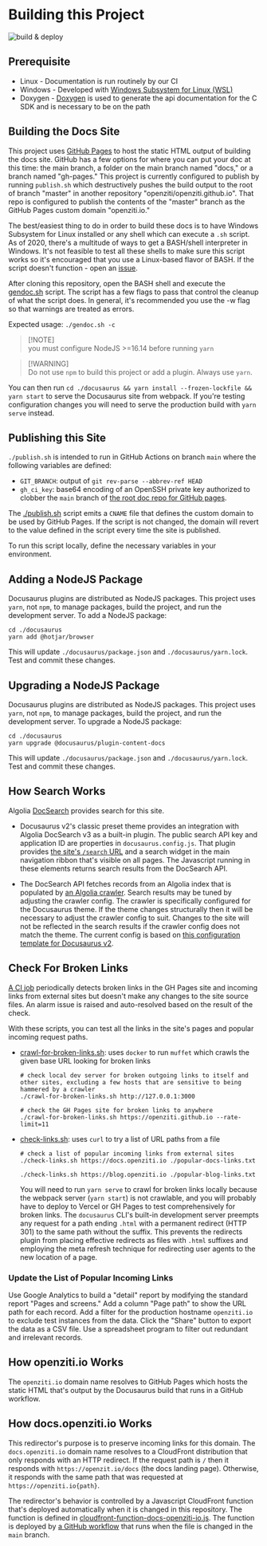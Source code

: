 # Building this Project

![build & deploy](https://github.com/openziti/ziti-doc/actions/workflows/main.workflow.yml/badge.svg)

## Prerequisite

* Linux - Documentation is run routinely by our CI
* Windows - Developed with [Windows Subsystem for Linux (WSL)](https://docs.microsoft.com/en-us/windows/wsl/install-win10)
* Doxygen - [Doxygen](http://www.doxygen.nl/) is used to generate the api documentation for the C SDK and is
  necessary to be on the path

## Building the Docs Site

This project uses [GitHub Pages](https://pages.github.com/) to host the static HTML output of building the
docs site. GitHub has a few options for where you can put your doc at this time: the main branch, a folder on the
main branch named "docs," or a branch named "gh-pages." This project is currently configured
to publish by running `publish.sh` which destructively pushes the build output to the root of branch "master" in another repository "openziti/openziti.github.io". That repo is configured to publish the contents of the "master" branch as the GitHub Pages custom domain "openziti.io."

The best/easiest thing to do in order to build these docs is to have Windows Subsystem for Linux installed or any shell
which can execute a `.sh` script. As of 2020, there's a multitude of ways to get a BASH/shell interpreter in Windows.
It's not feasible to test all these shells to make sure this script works so it's encouraged that you use a Linux-based
flavor of BASH. If the script doesn't function - open an [issue](./issues).

After cloning this repository, open the BASH shell and execute the [gendoc.sh](./gendoc.sh) script. The script has a few
flags to pass that control the cleanup of what the script does. In general, it's recommended you use the -w flag
so that warnings are treated as errors. 

Expected usage: `./gendoc.sh -c`

> [!NOTE]\
> you must configure NodeJS >=16.14 before running `yarn`

> [!WARNING]\
> Do not use `npm` to build this project or add a plugin. Always use `yarn`.

You can then run `cd ./docusaurus && yarn install --frozen-lockfile && yarn start` to serve the Docusaurus site from webpack. If you're testing configuration changes you will need to serve the production build with `yarn serve` instead.

## Publishing this Site

`./publish.sh` is intended to run in GitHub Actions on branch `main` where the following variables are defined:

* `GIT_BRANCH`: output of `git rev-parse --abbrev-ref HEAD`
* `gh_ci_key`: base64 encoding of an OpenSSH private key authorized to clobber the `main` branch of [the root doc repo for GitHub pages](https://github.com/openziti/openziti.github.io/tree/main).

The [./publish.sh](./publish.sh) script emits a `CNAME` file that defines the custom domain to be used by GitHub Pages. If the script is not changed, the domain will revert to the value defined in the script every time the site is published.

To run this script locally, define the necessary variables in your environment.

## Adding a NodeJS Package

Docusaurus plugins are distributed as NodeJS packages. This project uses `yarn`, not `npm`, to manage packages, build the project, and run the development server. To add a NodeJS package:

```text
cd ./docusaurus
yarn add @hotjar/browser
```

This will update `./docusaurus/package.json` and `./docusaurus/yarn.lock`. Test and commit these changes.

## Upgrading a NodeJS Package

Docusaurus plugins are distributed as NodeJS packages. This project uses `yarn`, not `npm`, to manage packages, build the project, and run the development server. To upgrade a NodeJS package:

```text
cd ./docusaurus
yarn upgrade @docusaurus/plugin-content-docs
```

This will update `./docusaurus/package.json` and `./docusaurus/yarn.lock`. Test and commit these changes.

## How Search Works

Algolia [DocSearch](https://docsearch.algolia.com/) provides search for this site.

* Docusaurus v2's classic preset theme provides an integration with Algolia DocSearch v3 as a built-in plugin. The public search API key and application ID are properties in `docusaurus.config.js`. That plugin provides [the site's `/search` URL](/search) and a search widget in the main navigation ribbon that's visible on all pages. The Javascript running in these elements returns search results from the DocSearch API.

* The DocSearch API fetches records from an Algolia index that is populated by [an Algolia crawler](https://crawler.algolia.com/). Search results may be tuned by adjusting the crawler config. The crawler is specifically configured for the Docusaurus theme. If the theme changes structurally then it will be necessary to adjust the crawler config to suit. Changes to the site will not be reflected in the search results if the crawler config does not match the theme. The current config is based on [this configuration template for Docusaurus v2](https://docsearch.algolia.com/docs/templates/#docusaurus-v2-template).

## Check For Broken Links

[A CI job](https://github.com/openziti/ziti-doc/actions/workflows/check-links.yml) periodically detects broken links in the GH Pages site and incoming links from external sites but doesn't make any changes to the site source files. An alarm issue is raised and auto-resolved based on the result of the check.

With these scripts, you can test all the links in the site's pages and popular incoming request paths.

* [crawl-for-broken-links.sh](./check-links/crawl-for-broken-links.sh): uses `docker` to run `muffet` which crawls the given base URL looking for broken links

  ```text
  # check local dev server for broken outgoing links to itself and other sites, excluding a few hosts that are sensitive to being hammered by a crawler
  ./crawl-for-broken-links.sh http://127.0.0.1:3000

  # check the GH Pages site for broken links to anywhere
  ./crawl-for-broken-links.sh https://openziti.github.io --rate-limit=11
  ```

* [check-links.sh](./check-links/check-links.sh): uses `curl` to try a list of URL paths from a file

  ```text
  # check a list of popular incoming links from external sites
  ./check-links.sh https://docs.openziti.io ./popular-docs-links.txt
  ```

  ```text
  ./check-links.sh https://blog.openziti.io ./popular-blog-links.txt
  ```

  You will need to run `yarn serve` to crawl for broken links locally because the webpack server (`yarn start`) is not crawlable, and you will probably have to deploy to Vercel or GH Pages to test comprehensively for broken links. The `docusaurus` CLI's built-in development server preempts any request for a path ending `.html` with a permanent redirect (HTTP 301) to the same path without the suffix. This prevents the redirects plugin from placing effective redirects as files with `.html` suffixes and employing the meta refresh technique for redirecting user agents to the new location of a page. 

### Update the List of Popular Incoming Links

Use Google Analytics to build a "detail" report by modifying the standard report "Pages and screens." Add a column "Page path" to show the URL path for each record. Add a filter for the production hostname `openziti.io` to exclude test instances from the data. Click the "Share" button to export the data as a CSV file. Use a spreadsheet program to filter out redundant and irrelevant records.

## How openziti.io Works

The `openziti.io` domain name resolves to GitHub Pages which hosts the static HTML that's output by the Docusaurus build that runs in a GitHub workflow. 

## How docs.openziti.io Works

This redirector's purpose is to preserve incoming links for this domain. The `docs.openziti.io` domain name resolves to a CloudFront distribution that only responds with an HTTP redirect. If the request path is `/` then it responds with `https://openzit.io/docs` (the docs landing page). Otherwise, it responds with the same path that was requested at `https://openziti.io{path}`.

The redirector's behavior is controlled by a Javascript CloudFront function that's deployed automatically when it is changed in this repository. The function is defined in [cloudfront-function-docs-openziti-io.js](./cloudfront/cloudfront-function-docs-openziti-io.js). The function is deployed by [a GitHub workflow](./.github/workflows/deploy-cloudfront.yml) that runs when the file is changed in the `main` branch.

